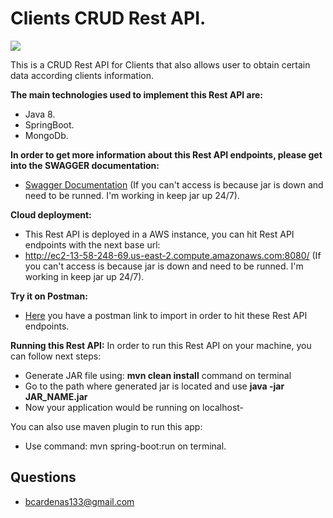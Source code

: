 # Clients CRUD Rest API.

![](https://forthebadge.com/images/featured/featured-built-with-love.svg)

This is a CRUD Rest API for Clients that also allows user to obtain certain data according clients information.

**The main technologies used to implement this Rest API are:**
- Java 8.
- SpringBoot.
- MongoDb.

**In order to get more information about this Rest API endpoints, please get into the SWAGGER documentation:** 

- [Swagger Documentation](http://ec2-13-58-248-69.us-east-2.compute.amazonaws.com:8080/swagger-ui.html#/)
(If you can't access is because jar is down and need to be runned. I'm working in keep jar up 24/7).

**Cloud deployment:**

- This Rest API is deployed in a AWS instance, you can hit Rest API endpoints with the next base url:
- http://ec2-13-58-248-69.us-east-2.compute.amazonaws.com:8080/
(If you can't access is because jar is down and need to be runned. I'm working in keep jar up 24/7).

**Try it on Postman:**

- [Here](https://www.getpostman.com/collections/a7d90acff3140588cb4e) you have a postman link to import 
in order to hit these Rest API endpoints.

**Running this Rest API:**
In order to run this Rest API on your machine, you can follow next steps:
- Generate JAR file using: **mvn clean install** command on terminal
- Go to the path where generated jar is located and use **java -jar JAR_NAME.jar**
- Now your application would be running on localhost-

You can also use maven plugin to run this app:
- Use command: mvn spring-boot:run on terminal.


## Questions

* [bcardenas133@gmail.com](bcardenas133@gmail.com)
